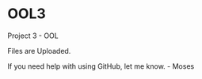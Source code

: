 # OOL3
Project 3 - OOL

Files are Uploaded.

If you need help with using GitHub, let me know. - Moses

